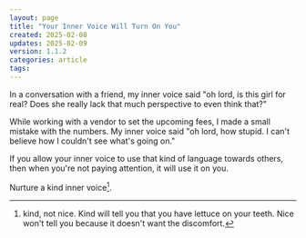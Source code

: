 ```yaml
---
layout: page
title: "Your Inner Voice Will Turn On You"
created: 2025-02-08
updates: 2025-02-09
version: 1.1.2
categories: article
tags:
---
```


In a conversation with a friend, my inner voice said "oh lord, is this girl for real? Does she really lack that much perspective to even think that?"

While working with a vendor to set the upcoming fees, I made a small mistake with the numbers. My inner voice said "oh lord, how stupid. I can't believe how I couldn't see what's going on."

If you allow your inner voice to use that kind of language towards others, then when you're not paying attention, it will use it on you.

Nurture a kind inner voice[^1].

[^1]: kind, not nice. Kind will tell you that you have lettuce on your teeth. Nice won't tell you because it doesn't want the discomfort.
